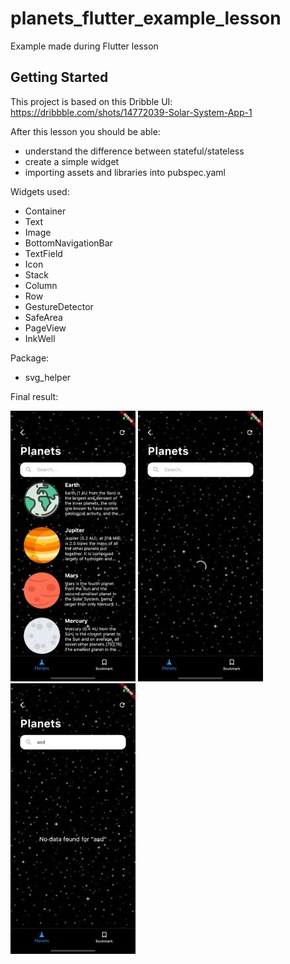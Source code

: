 # planets_flutter_example_lesson

Example made during Flutter lesson

## Getting Started

This project is based on this Dribble UI: https://dribbble.com/shots/14772039-Solar-System-App-1

After this lesson you should be able:
- understand the difference between stateful/stateless
- create a simple widget
- importing assets and libraries into pubspec.yaml

Widgets used:
- Container
- Text
- Image
- BottomNavigationBar
- TextField
- Icon
- Stack
- Column
- Row
- GestureDetector
- SafeArea
- PageView
- InkWell

Package:
- svg_helper

Final result:

<img src="https://github.com/federicoviceconti/planets_flutter_example_lesson/blob/master/ui/1_planets.png" alt="mockup home page 1" width="200">
<img src="https://github.com/federicoviceconti/planets_flutter_example_lesson/blob/master/ui/2_loading.png" alt="mockup loading page 1" width="200">
<img src="https://github.com/federicoviceconti/planets_flutter_example_lesson/blob/master/ui/3_no_data.png" alt="mockup no data page 1" width="200">
